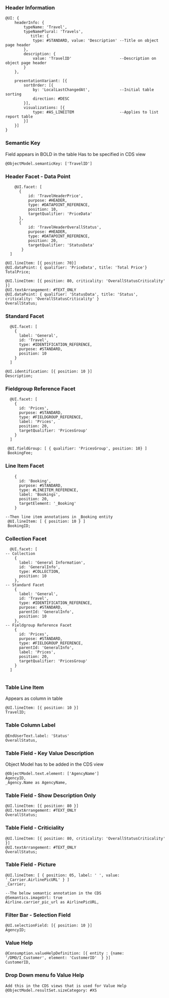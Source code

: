 ### Header Information
```
@UI: {
    headerInfo: {
        typeName: 'Travel',
        typeNamePlural: 'Travels',
           title: {
            type: #STANDARD, value: 'Description' --Title on object page header
        },
        description: {
            value: 'TravelID'                     --Description on object page header
        }
    },

    presentationVariant: [{
        sortOrder: [{
            by: 'LocalLastChangedAt',             --Initial table sorting
            direction: #DESC
        }],
        visualizations: [{
            type: #AS_LINEITEM                    --Applies to list report table
        }]
    }]
}
```
### Semantic Key
Field appears in BOLD in the table 
Has to be specified in CDS view
```
@ObjectModel.semanticKey: ['TravelID']
```
### Header Facet - Data Point
```
    @UI.facet: [
      {
          id: 'TravelHeaderPrice',
          purpose: #HEADER,
          type: #DATAPOINT_REFERENCE,
          position: 10,
          targetQualifier: 'PriceData'
      },
      {
          id: 'TravelHeaderOverallStatus',
          purpose: #HEADER,
          type: #DATAPOINT_REFERENCE,
          position: 20,
          targetQualifier: 'StatusData'
       }
  ]

@UI.lineItem: [{ position: 70}]
@UI.dataPoint: { qualifier: 'PriceData', title: 'Total Price'}
TotalPrice;  

@UI.lineItem: [{ position: 80, criticality: 'OverallStatusCriticality' }]
@UI.textArrangement: #TEXT_ONLY
@UI.dataPoint: { qualifier: 'StatusData', title: 'Status', criticality: 'OverallStatusCriticality' }
OverallStatus;
```
### Standard Facet
```
  @UI.facet: [
    {
      label: 'General',
      id: 'Travel',
      type: #IDENTIFICATION_REFERENCE,
      purpose: #STANDARD,
      position: 10
    }
  ]
  
@UI.identification: [{ position: 10 }]
Description;    
```  

###  Fieldgroup Reference Facet 
```
  @UI.facet: [
    {
      id: 'Prices',
      purpose: #STANDARD,
      type: #FIELDGROUP_REFERENCE,
      label: 'Prices',
      position: 20,
      targetQualifier: 'PricesGroup'
    }
  ]
  
 @UI.fieldGroup: [ { qualifier: 'PricesGroup', position: 10} ]
 BookingFee;  
```

### Line Item Facet
```
    {
      id: 'Booking',
      purpose: #STANDARD,
      type: #LINEITEM_REFERENCE,
      label: 'Bookings',
      position: 20,
      targetElement: '_Booking'
    }

--Then line item annotations in _Booking entity
 @UI.lineItem: [ { position: 10 } ]
 BookingID;
 ```

### Collection Facet
```
  @UI.facet: [
-- Collection  
    {
      label: 'General Information',
      id: 'GeneralInfo',
      type: #COLLECTION,
      position: 10
    },
-- Standard Facet      
    {
      label: 'General',
      id: 'Travel',
      type: #IDENTIFICATION_REFERENCE,
      purpose: #STANDARD,
      parentId: 'GeneralInfo',
      position: 10
    },
-- Fieldgroup Reference Facet    
    {
      id: 'Prices',
      purpose: #STANDARD,
      type: #FIELDGROUP_REFERENCE,
      parentId: 'GeneralInfo',
      label: 'Prices',
      position: 20,
      targetQualifier: 'PricesGroup'
    }
  ]
  
```

### Table Line Item
Appears as column in table
```
@UI.lineItem: [{ position: 10 }]
TravelID;
```

### Table Column Label
```
@EndUserText.label: 'Status'
OverallStatus,
```

### Table Field - Key Value Description
Object Model has to be added in the CDS view
```
@ObjectModel.text.element: ['AgencyName']
AgencyID,
_Agency.Name as AgencyName,
```
### Table Field - Show Description Only
```
@UI.lineItem: [{ position: 80 }]
@UI.textArrangement: #TEXT_ONLY
OverallStatus;
```

### Table Field - Criticiality
```
@UI.lineItem: [{ position: 80, criticality: 'OverallStatusCriticality' }]
@UI.textArrangement: #TEXT_ONLY
OverallStatus;
```

### Table Field - Picture
```
@UI.lineItem: [ { position: 05, label: ' ', value: '_Carrier.AirlinePicURL' } ]
_Carrier;

--The below semantic annotation in the CDS
@Semantics.imageUrl: true
Airline.carrier_pic_url as AirlinePicURL,
```    

### Filter Bar - Selection Field
```
@UI.selectionField: [{ position: 10 }]
AgencyID;
```

### Value Help
```
@Consumption.valueHelpDefinition: [{ entity : {name: '/DMO/I_Customer', element: 'CustomerID'  } }]
CustomerID,
```

### Drop Down menu fo Value Help
```
Add this in the CDS views that is used for Value Help
@ObjectModel.resultSet.sizeCategory: #XS 
```
